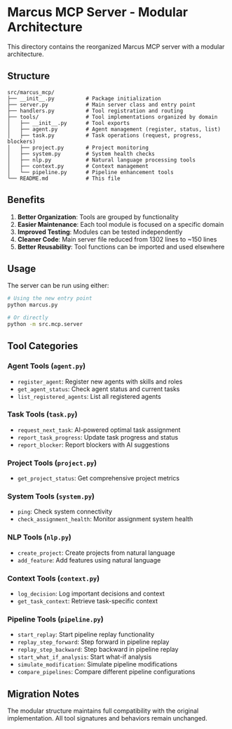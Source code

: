 # Marcus MCP Server - Modular Architecture

This directory contains the reorganized Marcus MCP server with a modular architecture.

## Structure

```
src/marcus_mcp/
├── __init__.py          # Package initialization
├── server.py            # Main server class and entry point
├── handlers.py          # Tool registration and routing
├── tools/               # Tool implementations organized by domain
│   ├── __init__.py      # Tool exports
│   ├── agent.py         # Agent management (register, status, list)
│   ├── task.py          # Task operations (request, progress, blockers)
│   ├── project.py       # Project monitoring
│   ├── system.py        # System health checks
│   ├── nlp.py           # Natural language processing tools
│   ├── context.py       # Context management
│   └── pipeline.py      # Pipeline enhancement tools
└── README.md            # This file
```

## Benefits

1. **Better Organization**: Tools are grouped by functionality
2. **Easier Maintenance**: Each tool module is focused on a specific domain
3. **Improved Testing**: Modules can be tested independently
4. **Cleaner Code**: Main server file reduced from 1302 lines to ~150 lines
5. **Better Reusability**: Tool functions can be imported and used elsewhere

## Usage

The server can be run using either:

```bash
# Using the new entry point
python marcus.py

# Or directly
python -m src.mcp.server
```

## Tool Categories

### Agent Tools (`agent.py`)
- `register_agent`: Register new agents with skills and roles
- `get_agent_status`: Check agent status and current tasks
- `list_registered_agents`: List all registered agents

### Task Tools (`task.py`)
- `request_next_task`: AI-powered optimal task assignment
- `report_task_progress`: Update task progress and status
- `report_blocker`: Report blockers with AI suggestions

### Project Tools (`project.py`)
- `get_project_status`: Get comprehensive project metrics

### System Tools (`system.py`)
- `ping`: Check system connectivity
- `check_assignment_health`: Monitor assignment system health

### NLP Tools (`nlp.py`)
- `create_project`: Create projects from natural language
- `add_feature`: Add features using natural language

### Context Tools (`context.py`)
- `log_decision`: Log important decisions and context
- `get_task_context`: Retrieve task-specific context

### Pipeline Tools (`pipeline.py`)
- `start_replay`: Start pipeline replay functionality
- `replay_step_forward`: Step forward in pipeline replay
- `replay_step_backward`: Step backward in pipeline replay
- `start_what_if_analysis`: Start what-if analysis
- `simulate_modification`: Simulate pipeline modifications
- `compare_pipelines`: Compare different pipeline configurations

## Migration Notes

The modular structure maintains full compatibility with the original implementation.
All tool signatures and behaviors remain unchanged.
